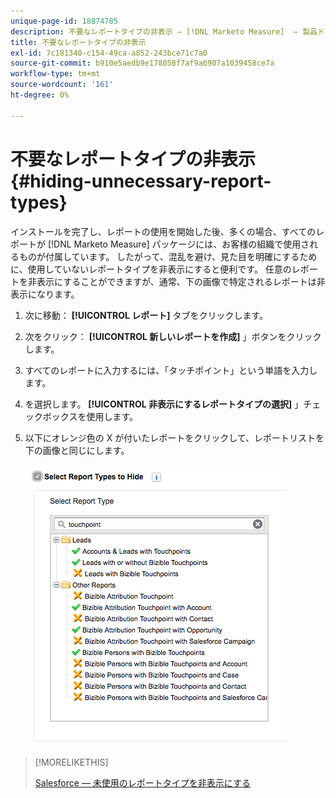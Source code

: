 ```yaml
---
unique-page-id: 18874785
description: 不要なレポートタイプの非表示 — [!DNL Marketo Measure]  — 製品ドキュメント
title: 不要なレポートタイプの非表示
exl-id: 7c181340-c154-49ca-a852-243bce71c7a0
source-git-commit: b910e5aedb9e178058f7af9a6907a1039458ce7a
workflow-type: tm+mt
source-wordcount: '161'
ht-degree: 0%

---
```


# 不要なレポートタイプの非表示 {#hiding-unnecessary-report-types}

インストールを完了し、レポートの使用を開始した後、多くの場合、すべてのレポートが [!DNL Marketo Measure] パッケージには、お客様の組織で使用されるものが付属しています。 したがって、混乱を避け、見た目を明確にするために、使用していないレポートタイプを非表示にすると便利です。 任意のレポートを非表示にすることができますが、通常、下の画像で特定されるレポートは非表示になります。

1. 次に移動： **[!UICONTROL レポート]** タブをクリックします。

1. 次をクリック： **[!UICONTROL 新しいレポートを作成]** 」ボタンをクリックします。

1. すべてのレポートに入力するには、「タッチポイント」という単語を入力します。

1. を選択します。 **[!UICONTROL 非表示にするレポートタイプの選択]** 」チェックボックスを使用します。

1. 以下にオレンジ色の X が付いたレポートをクリックして、レポートリストを下の画像と同じにします。

   ![](assets/1-4.png)

>[!MORELIKETHIS]
>
>[Salesforce — 未使用のレポートタイプを非表示にする](https://releasenotes.docs.salesforce.com/en-us/spring14/release-notes/rn_analytics_hide_report_types.htm)
